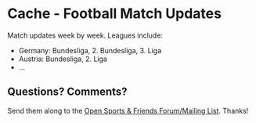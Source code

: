 # Cache - Football Match Updates

Match updates week by week. Leagues include:

- Germany: Bundesliga, 2. Bundesliga, 3. Liga
- Austria: Bundesliga, 2. Liga
- ...



## Questions? Comments?

Send them along to the
[Open Sports & Friends Forum/Mailing List](http://groups.google.com/group/opensport).
Thanks!

